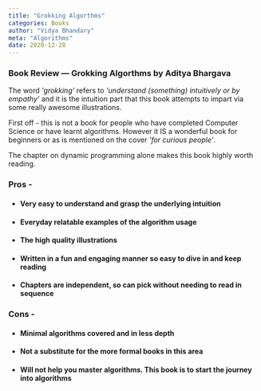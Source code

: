 ```yaml
---
title: "Grokking Algorthms"
categories: Books
author: "Vidya Bhandary"
meta: "Algorithms"
date: 2020-12-28
---
```


### Book Review — Grokking Algorthms by Aditya Bhargava

The word *'grokking'* refers to *'understand (something) intuitively or by empathy'* and it is the intuition part that this book attempts to impart via some really 
awesome illustrations.

First off - this is not a book for people who have completed Computer Science or have learnt algorithms. However it IS a wonderful book 
for beginners or as is mentioned on the cover *'for curious people'*.

The chapter on dynamic programming alone makes this book highly worth reading. 

### Pros -

- #### Very easy to understand and grasp the underlying intuition 
- #### Everyday relatable examples of the algorithm usage
- #### The high quality illustrations 
- #### Written in a fun and engaging manner so easy to dive in and keep reading
- #### Chapters are independent, so can pick without needing to read in sequence 

### Cons -

- #### Minimal algorithms covered and in less depth
- #### Not a substitute for the more formal books in this area
- #### Will not help you master algorithms. This book is to start the journey into algorithms

